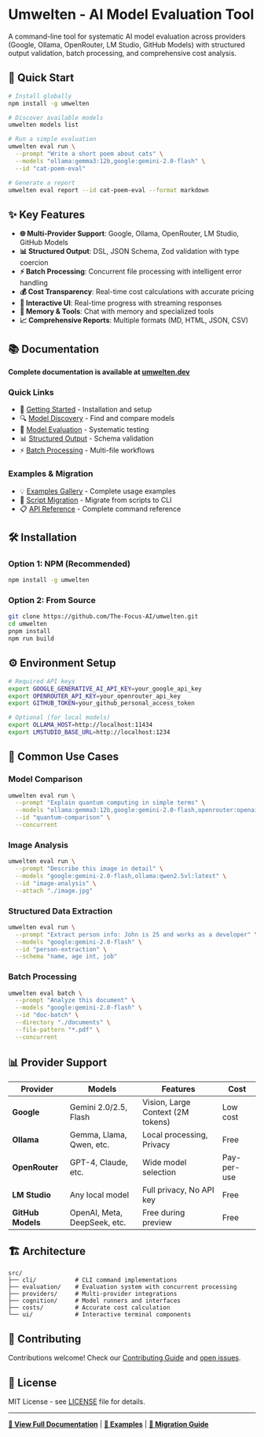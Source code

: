 # Umwelten - AI Model Evaluation Tool

A command-line tool for systematic AI model evaluation across providers (Google, Ollama, OpenRouter, LM Studio, GitHub Models) with structured output validation, batch processing, and comprehensive cost analysis.

## 🚀 Quick Start

```bash
# Install globally
npm install -g umwelten

# Discover available models
umwelten models list

# Run a simple evaluation
umwelten eval run \
  --prompt "Write a short poem about cats" \
  --models "ollama:gemma3:12b,google:gemini-2.0-flash" \
  --id "cat-poem-eval"

# Generate a report
umwelten eval report --id cat-poem-eval --format markdown
```

## ✨ Key Features

- **🌐 Multi-Provider Support**: Google, Ollama, OpenRouter, LM Studio, GitHub Models
- **📊 Structured Output**: DSL, JSON Schema, Zod validation with type coercion
- **⚡ Batch Processing**: Concurrent file processing with intelligent error handling
- **💰 Cost Transparency**: Real-time cost calculations with accurate pricing
- **🎯 Interactive UI**: Real-time progress with streaming responses
- **🧠 Memory & Tools**: Chat with memory and specialized tools
- **📈 Comprehensive Reports**: Multiple formats (MD, HTML, JSON, CSV)

## 📚 Documentation

**Complete documentation is available at [umwelten.dev](https://the-focus-ai.github.io/umwelten/)**

### Quick Links

- 📖 [Getting Started](https://the-focus-ai.github.io/umwelten/guide/getting-started) - Installation and setup
- 🔍 [Model Discovery](https://the-focus-ai.github.io/umwelten/guide/model-discovery) - Find and compare models
- 🎯 [Model Evaluation](https://the-focus-ai.github.io/umwelten/guide/model-evaluation) - Systematic testing
- 📊 [Structured Output](https://the-focus-ai.github.io/umwelten/guide/structured-output) - Schema validation
- ⚡ [Batch Processing](https://the-focus-ai.github.io/umwelten/guide/batch-processing) - Multi-file workflows

### Examples & Migration

- 💡 [Examples Gallery](https://the-focus-ai.github.io/umwelten/examples/) - Complete usage examples
- 🔄 [Script Migration](https://the-focus-ai.github.io/umwelten/migration/) - Migrate from scripts to CLI
- 📋 [API Reference](https://the-focus-ai.github.io/umwelten/api/overview) - Complete command reference

## 🛠️ Installation

### Option 1: NPM (Recommended)
```bash
npm install -g umwelten
```

### Option 2: From Source
```bash
git clone https://github.com/The-Focus-AI/umwelten.git
cd umwelten
pnpm install
npm run build
```

## ⚙️ Environment Setup

```bash
# Required API keys
export GOOGLE_GENERATIVE_AI_API_KEY=your_google_api_key
export OPENROUTER_API_KEY=your_openrouter_api_key
export GITHUB_TOKEN=your_github_personal_access_token

# Optional (for local models)
export OLLAMA_HOST=http://localhost:11434
export LMSTUDIO_BASE_URL=http://localhost:1234
```

## 🎯 Common Use Cases

### Model Comparison
```bash
umwelten eval run \
  --prompt "Explain quantum computing in simple terms" \
  --models "ollama:gemma3:12b,google:gemini-2.0-flash,openrouter:openai/gpt-4o-mini" \
  --id "quantum-comparison" \
  --concurrent
```

### Image Analysis
```bash
umwelten eval run \
  --prompt "Describe this image in detail" \
  --models "google:gemini-2.0-flash,ollama:qwen2.5vl:latest" \
  --id "image-analysis" \
  --attach "./image.jpg"
```

### Structured Data Extraction
```bash
umwelten eval run \
  --prompt "Extract person info: John is 25 and works as a developer" \
  --models "google:gemini-2.0-flash" \
  --id "person-extraction" \
  --schema "name, age int, job"
```

### Batch Processing
```bash
umwelten eval batch \
  --prompt "Analyze this document" \
  --models "google:gemini-2.0-flash" \
  --id "doc-batch" \
  --directory "./documents" \
  --file-pattern "*.pdf" \
  --concurrent
```

## 📊 Provider Support

| Provider | Models | Features | Cost |
|----------|--------|----------|------|
| **Google** | Gemini 2.0/2.5, Flash | Vision, Large Context (2M tokens) | Low cost |
| **Ollama** | Gemma, Llama, Qwen, etc. | Local processing, Privacy | Free |
| **OpenRouter** | GPT-4, Claude, etc. | Wide model selection | Pay-per-use |
| **LM Studio** | Any local model | Full privacy, No API key | Free |
| **GitHub Models** | OpenAI, Meta, DeepSeek, etc. | Free during preview | Free |

## 🏗️ Architecture

```
src/
├── cli/           # CLI command implementations
├── evaluation/    # Evaluation system with concurrent processing
├── providers/     # Multi-provider integrations
├── cognition/     # Model runners and interfaces
├── costs/         # Accurate cost calculation
└── ui/            # Interactive terminal components
```

## 🤝 Contributing

Contributions welcome! Check our [Contributing Guide](CONTRIBUTING.md) and [open issues](https://github.com/The-Focus-AI/umwelten/issues).

## 📄 License

MIT License - see [LICENSE](LICENSE) file for details.

---

**[📖 View Full Documentation](https://the-focus-ai.github.io/umwelten/)** | **[🚀 Examples](https://the-focus-ai.github.io/umwelten/examples/)** | **[🔄 Migration Guide](https://the-focus-ai.github.io/umwelten/migration/)** 